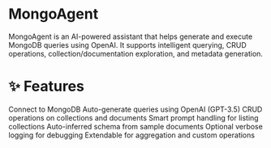 # MongoAgent
MongoAgent is an AI-powered assistant that helps generate and execute MongoDB queries using OpenAI. It supports intelligent querying, CRUD operations, collection/documentation exploration, and metadata generation.

# ✨ Features
Connect to MongoDB
Auto-generate queries using OpenAI (GPT-3.5)
CRUD operations on collections and documents
Smart prompt handling for listing collections
Auto-inferred schema from sample documents
Optional verbose logging for debugging
Extendable for aggregation and custom operations
